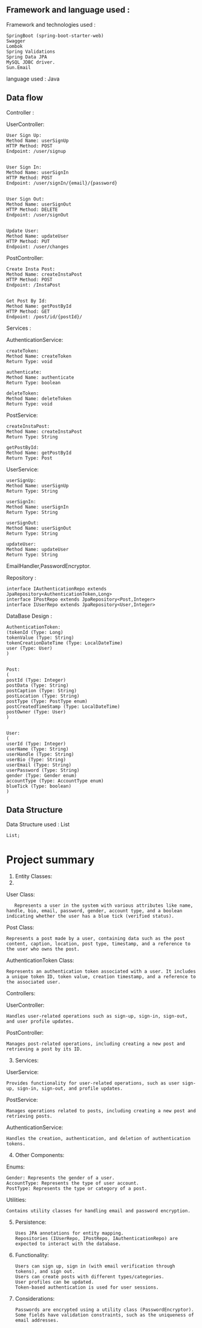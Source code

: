 

## Framework and language used :

Framework and  technologies used : 
   
    SpringBoot (spring-boot-starter-web)
    Swagger
    Lombok
    Spring Validations
    Spring Data JPA
    MySQL JDBC driver.
    Sun.Email


language used :      Java

## Data flow
Controller : 

UserController:

    User Sign Up:
    Method Name: userSignUp
    HTTP Method: POST
    Endpoint: /user/signup


    User Sign In:
    Method Name: userSignIn
    HTTP Method: POST
    Endpoint: /user/signIn/{email}/{password}


    User Sign Out:
    Method Name: userSignOut
    HTTP Method: DELETE
    Endpoint: /user/signOut


    Update User:
    Method Name: updateUser
    HTTP Method: PUT
    Endpoint: /user/changes


PostController:

    Create Insta Post:
    Method Name: createInstaPost
    HTTP Method: POST
    Endpoint: /InstaPost


    Get Post By Id:
    Method Name: getPostById
    HTTP Method: GET
    Endpoint: /post/id/{postId}/


Services : 

AuthenticationService:

    createToken:
    Method Name: createToken
    Return Type: void

    authenticate:
    Method Name: authenticate
    Return Type: boolean

    deleteToken:
    Method Name: deleteToken
    Return Type: void


PostService:

    createInstaPost:
    Method Name: createInstaPost
    Return Type: String

    getPostById:
    Method Name: getPostById
    Return Type: Post


UserService:

    userSignUp:
    Method Name: userSignUp
    Return Type: String

    userSignIn:
    Method Name: userSignIn
    Return Type: String

    userSignOut:
    Method Name: userSignOut
    Return Type: String

    updateUser:
    Method Name: updateUser
    Return Type: String

EmailHandler,PasswordEncryptor.    

           
Repository : 

    interface IAuthenticationRepo extends JpaRepository<AuthenticationToken,Long>
    interface IPostRepo extends JpaRepository<Post,Integer>
    interface IUserRepo extends JpaRepository<User,Integer>
   
    


DataBase Design :

    AuthenticationToken:
    (tokenId (Type: Long)
    tokenValue (Type: String)
    tokenCreationDateTime (Type: LocalDateTime)
    user (Type: User)
    )

 
    Post:
    (
    postId (Type: Integer)
    postData (Type: String)
    postCaption (Type: String)
    postLocation (Type: String)
    postType (Type: PostType enum)
    postCreatedTimeStamp (Type: LocalDateTime)
    postOwner (Type: User)
    )
    

    User:
    (
    userId (Type: Integer)
    userName (Type: String)
    userHandle (Type: String)
    userBio (Type: String)
    userEmail (Type: String)
    userPassword (Type: String)
    gender (Type: Gender enum)
    accountType (Type: AccountType enum)
    blueTick (Type: boolean)
    )
   


## Data Structure
Data Structure used : List    

    List;
    
   

# Project summary

1. Entity Classes:
2. 
 User Class:

       Represents a user in the system with various attributes like name, handle, bio, email, password, gender, account type, and a boolean indicating whether the user has a blue tick (verified status).
   
 Post Class:

    Represents a post made by a user, containing data such as the post content, caption, location, post type, timestamp, and a reference to the user who owns the post.
    
 AuthenticationToken Class:

    Represents an authentication token associated with a user. It includes a unique token ID, token value, creation timestamp, and a reference to the associated user.

Controllers:

UserController:

    Handles user-related operations such as sign-up, sign-in, sign-out, and user profile updates.

PostController:

    Manages post-related operations, including creating a new post and retrieving a post by its ID.

3. Services:

UserService:

    Provides functionality for user-related operations, such as user sign-up, sign-in, sign-out, and profile updates.

PostService:

    Manages operations related to posts, including creating a new post and retrieving posts.
AuthenticationService:

    Handles the creation, authentication, and deletion of authentication tokens.


4. Other Components:

Enums:

    Gender: Represents the gender of a user.
    AccountType: Represents the type of user account.
    PostType: Represents the type or category of a post.

Utilities:

    Contains utility classes for handling email and password encryption.

5. Persistence:

       Uses JPA annotations for entity mapping.
       Repositories (IUserRepo, IPostRepo, IAuthenticationRepo) are expected to interact with the database.

6. Functionality:

       Users can sign up, sign in (with email verification through tokens), and sign out.
       Users can create posts with different types/categories.
       User profiles can be updated.
       Token-based authentication is used for user sessions.

7. Considerations:

       Passwords are encrypted using a utility class (PasswordEncryptor).
       Some fields have validation constraints, such as the uniqueness of email addresses.


